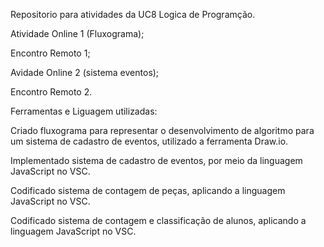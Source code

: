 Repositorio para atividades da UC8 Logica de Programção.

Atividade Online 1 (Fluxograma);

Encontro Remoto 1;

Avidade Online 2 (sistema eventos);

Encontro Remoto 2.

Ferramentas e Liguagem utilizadas:

Criado fluxograma para representar o desenvolvimento de algoritmo para um sistema de cadastro de eventos, utilizado a ferramenta Draw.io.

Implementado sistema de cadastro de eventos, por meio da linguagem JavaScript no VSC.

Codificado sistema de contagem de peças, aplicando a linguagem JavaScript no VSC.

Codificado sistema de contagem e classificação de alunos, aplicando a linguagem JavaScript no VSC.
